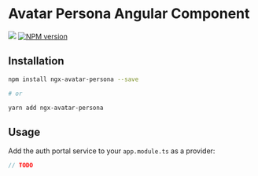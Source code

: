 # Avatar Persona Angular Component

<a href="https://github.com/greenpau/ngx-avatar-persona/actions/" target="_blank"><img src="https://github.com/greenpau/ngx-avatar-persona/workflows/build/badge.svg?branch=main"></a>
<span class="badge-npmversion"><a href="https://npmjs.org/package/ngx-avatar-persona" title="View this project on NPM"><img src="https://img.shields.io/npm/v/ngx-avatar-persona.svg" alt="NPM version" /></a></span>

## Installation

```bash
npm install ngx-avatar-persona --save

# or

yarn add ngx-avatar-persona
```

## Usage

Add the auth portal service to your `app.module.ts` as a provider:

```typescript
// TODO
```
